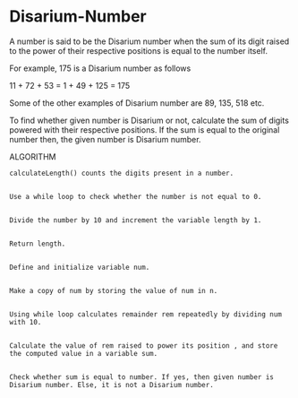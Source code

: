 # Disarium-Number

A number is said to be the Disarium number when the sum of its digit raised to the power of their respective positions is equal to the number itself.


For example, 175 is a Disarium number as follows

11 + 72 + 53 = 1 + 49 + 125 = 175


Some of the other examples of Disarium number are 89, 135, 518 etc.

To find whether given number is Disarium or not, calculate the sum of digits powered with their respective positions. If the sum is equal to the original number then, the given number is Disarium number.


ALGORITHM

    calculateLength() counts the digits present in a number.


    Use a while loop to check whether the number is not equal to 0.


    Divide the number by 10 and increment the variable length by 1.


    Return length.


    Define and initialize variable num.


    Make a copy of num by storing the value of num in n.


    Using while loop calculates remainder rem repeatedly by dividing num with 10.


    Calculate the value of rem raised to power its position , and store the computed value in a variable sum.


    Check whether sum is equal to number. If yes, then given number is Disarium number. Else, it is not a Disarium number.
